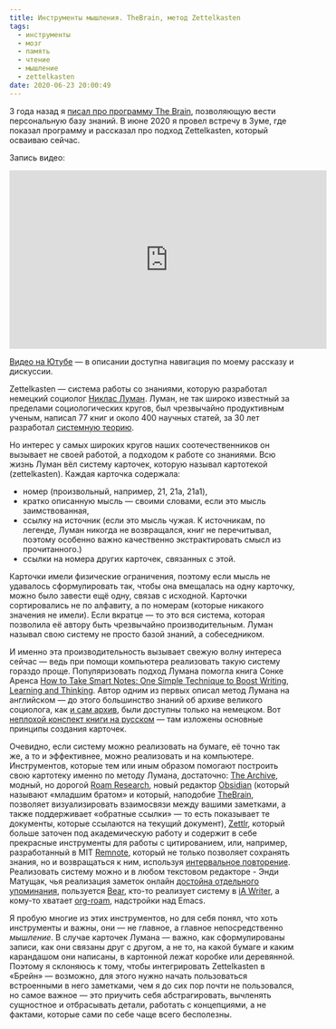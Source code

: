 ```yaml
---
title: Инструменты мышления. TheBrain, метод Zettelkasten
tags:
  - инструменты
  - мозг
  - память
  - чтение
  - мышление
  - zettelkasten
date: 2020-06-23 20:00:49
---
```


3 года назад я [писал про программу The Brain](/the-brain/), позволяющую вести персональную базу знаний. В июне 2020 я провел встречу в Зуме, где показал программу и рассказал про подход Zettelkasten, который осваиваю сейчас. 


Запись видео: 
<iframe width="560" height="315" src="https://www.youtube.com/embed/WpwTDeohWYw" frameborder="0" allow="accelerometer; autoplay; encrypted-media; gyroscope; picture-in-picture" allowfullscreen></iframe>

<p class="legend"><a href="https://www.youtube.com/watch?v=WpwTDeohWYw">Видео на Ютубе</a> — в описании доступна навигация по моему рассказу и дискуссии.</p>

Zettelkasten — система работы со знаниями, которую разработал немецкий социолог [Никлас Луман](https://ru.wikipedia.org/wiki/%D0%9B%D1%83%D0%BC%D0%B0%D0%BD,_%D0%9D%D0%B8%D0%BA%D0%BB%D0%B0%D1%81). Луман, не так широко известный за пределами социологических кругов, был чрезвычайно продуктивным ученым, написал 77 книг и около 400 научных статей, за 30 лет разработал [системную теорию](https://postnauka.ru/video/15076). 

Но интерес у самых широких кругов наших соотечественников он вызывает не своей работой, а подходом к работе со знаниями. Всю жизнь Луман вёл систему карточек, которую называл картотекой (zettelkasten). Каждая карточка содержала: 
* номер (произвольный, например, 21, 21a, 21a1), 
* кратко описанную мысль — своими словами, если это мысль заимствованная, 
* ссылку на источник (если это мысль чужая. К источникам, по легенде, Луман никогда не возвращался, книг не перечитывал, поэтому особенно важно качественно экстрактировать смысл из прочитанного.)
* ссылки на номера других карточек, связанных с этой.

Карточки имели физические ограничения, поэтому если мысль не удавалось сформулировать так, чтобы она вмещалась на одну карточку, можно было завести ещё одну, связав с исходной. Карточки сортировались не по алфавиту, а по номерам (которые никакого значения не имели). Если вкратце — то это вся система, которая позволила её автору быть чрезвычайно производительным. Луман называл свою систему не просто базой знаний, а собеседником.

И именно эта производительность вызывает свежую волну интереса сейчас — ведь при помощи компьютера реализовать такую систему гораздо проще. Популяризовать подход Лумана помогла книга Сон­ке Арен­са [How to Take Smart Notes: One Simple Technique to Boost Writing, Learning and Thinking](https://amzn.to/2VcRmBD). Автор одним из первых описал метод Лумана на английском — до этого большинство знаний об архиве великого социолога, как [и сам архив](https://niklas-luhmann-archiv.de/), были доступны только на немецком. Вот [неплохой конспект книги на русском](https://zeh.media/praktika/instruktsiya/4796135-10-printsipov-idealnogo-konspekta) — там изложены основные принципы создания карточек.

Очевидно, если систему можно реализовать на бумаге, её точно так же, а то и эффективнее, можно реализовать и на компьютере. Инструментов, которые тем или иным образом помогают построить свою картотеку именно по методу Лумана, достаточно: [The Archive](https://zettelkasten.de/the-archive/), модный, но дорогой [Roam Research](http://roamresearch.com/), новый редактор [Obsidian](https://obsidian.md/) (который называют «младшим братом» и который, наподобие [TheBrain](/the-brain/), позволяет визуализировать взаимосвязи между вашими заметками, а также поддерживает «обратные ссылки» — то есть показывает те документы, которые ссылаются на текущий документ), [Zettlr](https://zettlr.com/), который больше заточен под академическую работу и содержит в себе прекрасные инструменты для работы с цитированием, или, например, разработанный в MIT [Remnote](https://remnote.io/), который не только позволяет сохранять знания, но и возвращаться к ним, используя [интервальное повторение](/spaced-repetition/). Реализовать систему можно и в любом текстовом редакторе - Энди Матущак, чья реализация заметок  онлайн [достойна отдельного упоминания](https://notes.andymatuschak.org/), пользуется [Bear](https://bear.app/), кто-то реализует систему в [iA Writer](https://trms.me/knowledge-management-with-zettelkasten-and-ia-writer/), а кому-то хватает [org-roam](https://www.orgroam.com/), надстройки над Emacs.

Я пробую многие из этих инструментов, но для себя понял, что хоть инструменты и важны, они — не главное, а главное непосредственно *мышление*. В случае карточек Лумана — важно, как сформулированы записи, как они связаны друг с другом, а не то, на какой бумаге и каким карандашом они написаны, в картонной лежат коробке или деревянной. Поэтому я склоняюсь к тому, чтобы интегрировать Zettelkasten в «Брейн» — возможно, для этого нужно начать пользоваться встроенными в него заметками, чем я до сих пор почти не пользовался, но самое важное — это приучить себя абстрагировать, вычленять сущностное и отбрасывать детали, работать с концепциями, а не фактами, которые сами по себе чаще всего бесполезны.
